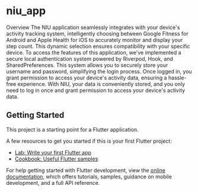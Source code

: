 # niu_app

Overview
The NIU application seamlessly integrates with your device's activity tracking system, intelligently choosing between Google Fitness for Android and Apple Health for iOS to accurately monitor and display your step count. This dynamic selection ensures compatibility with your specific device.
To access the features of this application, we've implemented a secure local authentication system powered by Riverpod, Hook, and SharedPreferences. This system allows you to securely store your username and password, simplifying the login process. Once logged in, you grant permission to access your device's activity data, ensuring a hassle-free experience.
With NIU, your data is conveniently stored, and you only need to log in once and grant permission to access your device's activity data.


## Getting Started

This project is a starting point for a Flutter application.

A few resources to get you started if this is your first Flutter project:

- [Lab: Write your first Flutter app](https://docs.flutter.dev/get-started/codelab)
- [Cookbook: Useful Flutter samples](https://docs.flutter.dev/cookbook)

For help getting started with Flutter development, view the
[online documentation](https://docs.flutter.dev/), which offers tutorials,
samples, guidance on mobile development, and a full API reference.
